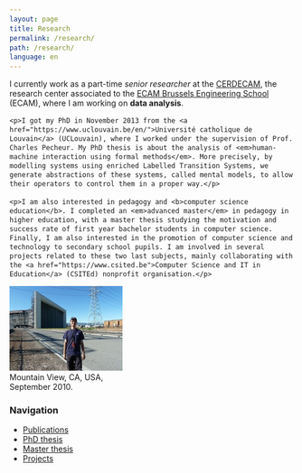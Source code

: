 ```yaml
---
layout: page
title: Research
permalink: /research/
path: /research/
language: en
---
```


<div class="page-col-wrapper">
  <div class="page-col page-col-1">
    <p>I currently work as a part-time <em>senior researcher</em> at the <a href="https://cerdecam.jimdofree.com">CERDECAM</a>, the research center associated to the <a href="https://www.ecam.be">ECAM Brussels Engineering School</a> (ECAM), where I am working on <b>data analysis</b>.</p>

    <p>I got my PhD in November 2013 from the <a href="https://www.uclouvain.be/en/">Université catholique de Louvain</a> (UCLouvain), where I worked under the supervision of Prof. Charles Pecheur. My PhD thesis is about the analysis of <em>human-machine interaction using formal methods</em>. More precisely, by modelling systems using enriched Labelled Transition Systems, we generate abstractions of these systems, called mental models, to allow their operators to control them in a proper way.</p>

    <p>I am also interested in pedagogy and <b>computer science education</b>. I completed an <em>advanced master</em> in pedagogy in higher education, with a master thesis studying the motivation and success rate of first year bachelor students in computer science. Finally, I am also interested in the promotion of computer science and technology to secondary school pupils. I am involved in several projects related to these two last subjects, mainly collaborating with the <a href="https://www.csited.be">Computer Science and IT in Education</a> (CSITEd) nonprofit organisation.</p>
  </div>
  <div class="page-col page-col-2">
    <p><img src="/images/nasa-ames.jpg" alt="Mountain View, CA, USA, September 2010" width="200" height="150"><br>
    Mountain View, CA, USA,<br>September 2010.</p>
    <h3>Navigation</h3>
    <ul class="navigation">
      <li><a href="/research/publications/">Publications</a></li>
      <li><a href="/research/phdthesis/">PhD thesis</a></li>
      <li><a href="/research/masterthesis/">Master thesis</a></li>
      <li><a href="/research/projects/">Projects</a></li>
    </ul>
  </div>
</div>

